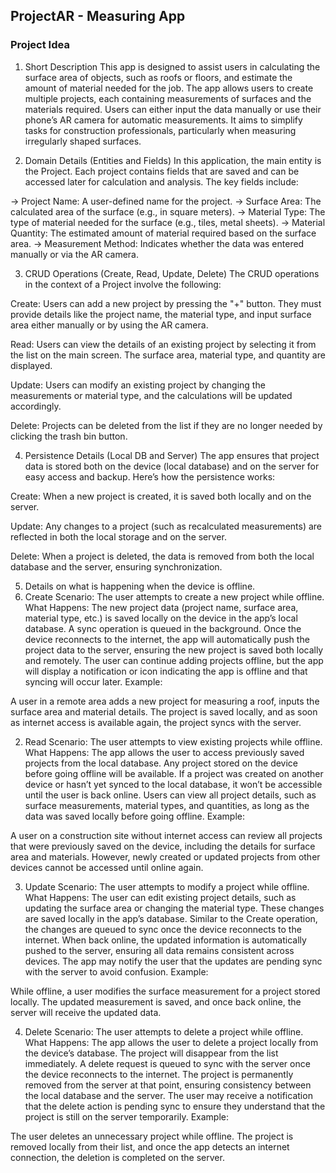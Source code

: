 ## ProjectAR - Measuring App
### Project Idea

1. Short Description
This app is designed to assist users in calculating the surface area of objects, such as roofs or floors, 
and estimate the amount of material needed for the job. The app allows users to create multiple projects, 
each containing measurements of surfaces and the materials required. Users can either input the data manually 
or use their phone’s AR camera for automatic measurements. It aims to simplify tasks for construction professionals, 
particularly when measuring irregularly shaped surfaces.

2. Domain Details (Entities and Fields)
In this application, the main entity is the Project.
Each project contains fields that are saved and can be accessed later for calculation and analysis.
The key fields include:

-> Project Name: A user-defined name for the project.
-> Surface Area: The calculated area of the surface (e.g., in square meters).
-> Material Type: The type of material needed for the surface (e.g., tiles, metal sheets).
-> Material Quantity: The estimated amount of material required based on the surface area.
-> Measurement Method: Indicates whether the data was entered manually or via the AR camera.

3. CRUD Operations (Create, Read, Update, Delete)
The CRUD operations in the context of a Project involve the following:

Create: Users can add a new project by pressing the "+" button.
They must provide details like the project name, the material type,
and input surface area either manually or by using the AR camera.

Read: Users can view the details of an existing project by selecting it from the list on the main screen.
The surface area, material type, and quantity are displayed.

Update: Users can modify an existing project by changing the measurements or material type,
and the calculations will be updated accordingly.

Delete: Projects can be deleted from the list if they are no longer needed by clicking the trash bin button.

4. Persistence Details (Local DB and Server)
The app ensures that project data is stored both on the device (local database)
and on the server for easy access and backup. Here’s how the persistence works:

Create: When a new project is created, it is saved both locally and on the server.

Update: Any changes to a project (such as recalculated measurements) are reflected in both the local storage and on the server.

Delete: When a project is deleted, the data is removed from both the local database and the server, ensuring synchronization.


5. Details on what is happening when the device is offline.
1. Create
Scenario: The user attempts to create a new project while offline.
What Happens:
The new project data (project name, surface area, material type, etc.) is saved locally on the device in the app’s local database.
A sync operation is queued in the background. Once the device reconnects to the internet, the app will automatically push the
project data to the server, ensuring the new project is saved both locally and remotely.
The user can continue adding projects offline, but the app will display a notification or icon indicating the app is
offline and that syncing will occur later.
Example:

A user in a remote area adds a new project for measuring a roof, inputs the surface area and material details.
The project is saved locally, and as soon as internet access is available again, the project syncs with the server.

2. Read
Scenario: The user attempts to view existing projects while offline.
What Happens:
The app allows the user to access previously saved projects from the local database. Any project stored on the device before
going offline will be available.
If a project was created on another device or hasn’t yet synced to the local database, it won’t be accessible until the user
is back online.
Users can view all project details, such as surface measurements, material types, and quantities, as long as the data was
saved locally before going offline.
Example:

A user on a construction site without internet access can review all projects that were previously saved on
the device, including the details for surface area and materials. However, newly created or updated projects from other
devices cannot be accessed until online again.

3. Update
Scenario: The user attempts to modify a project while offline.
What Happens:
The user can edit existing project details, such as updating the surface area or changing the material type.
These changes are saved locally in the app’s database.
Similar to the Create operation, the changes are queued to sync once the device reconnects to the internet.
When back online, the updated information is automatically pushed to the server, ensuring all data remains consistent across devices.
The app may notify the user that the updates are pending sync with the server to avoid confusion.
Example:

While offline, a user modifies the surface measurement for a project stored locally. The updated measurement
is saved, and once back online, the server will receive the updated data.

4. Delete
Scenario: The user attempts to delete a project while offline.
What Happens:
The app allows the user to delete a project locally from the device’s database. The project will disappear from the list immediately.
A delete request is queued to sync with the server once the device reconnects to the internet. The project is permanently removed from
the server at that point, ensuring consistency between the local database and the server.
The user may receive a notification that the delete action is pending sync to ensure they understand that the project is still on the server temporarily.
Example:

The user deletes an unnecessary project while offline. The project is removed locally from their list, and once the app detects an
internet connection, the deletion is completed on the server.

